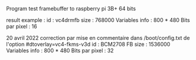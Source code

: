 Program test framebuffer to raspberry pi 3B+  64 bits 

result example :
id : vc4drmfb  size : 768000
Variables info : 800 * 480  Bits par pixel : 16

20 avril 2022 correction par mise en commentaire dans /boot/config.txt 
  de l'option #dtoverlay=vc4-fkms-v3d
id : BCM2708 FB  size : 1536000
Variables info : 800 * 480  Bits par pixel : 32

